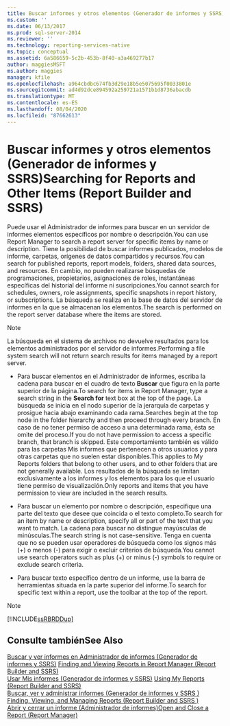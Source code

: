 ```yaml
---
title: Buscar informes y otros elementos (Generador de informes y SSRS) | Microsoft Docs
ms.custom: ''
ms.date: 06/13/2017
ms.prod: sql-server-2014
ms.reviewer: ''
ms.technology: reporting-services-native
ms.topic: conceptual
ms.assetid: 6a586659-5c2b-453b-8f40-a3a469277b17
author: maggiesMSFT
ms.author: maggies
manager: kfile
ms.openlocfilehash: a964cbdbc674fb3d29e18b5e5075695f0033801e
ms.sourcegitcommit: ad4d92dce894592a259721a1571b1d8736abacdb
ms.translationtype: MT
ms.contentlocale: es-ES
ms.lasthandoff: 08/04/2020
ms.locfileid: "87662613"
---
```

# <a name="searching-for-reports-and-other-items-report-builder--and-ssrs"></a><span data-ttu-id="2b416-102">Buscar informes y otros elementos (Generador de informes y SSRS)</span><span class="sxs-lookup"><span data-stu-id="2b416-102">Searching for Reports and Other Items (Report Builder  and SSRS)</span></span>
  <span data-ttu-id="2b416-103">Puede usar el Administrador de informes para buscar en un servidor de informes elementos específicos por nombre o descripción.</span><span class="sxs-lookup"><span data-stu-id="2b416-103">You can use Report Manager to search a report server for specific items by name or description.</span></span> <span data-ttu-id="2b416-104">Tiene la posibilidad de buscar informes publicados, modelos de informe, carpetas, orígenes de datos compartidos y recursos.</span><span class="sxs-lookup"><span data-stu-id="2b416-104">You can search for published reports, report models, folders, shared data sources, and resources.</span></span> <span data-ttu-id="2b416-105">En cambio, no pueden realizarse búsquedas de programaciones, propietarios, asignaciones de roles, instantáneas específicas del historial del informe ni suscripciones.</span><span class="sxs-lookup"><span data-stu-id="2b416-105">You cannot search for schedules, owners, role assignments, specific snapshots in report history, or subscriptions.</span></span> <span data-ttu-id="2b416-106">La búsqueda se realiza en la base de datos del servidor de informes en la que se almacenan los elementos.</span><span class="sxs-lookup"><span data-stu-id="2b416-106">The search is performed on the report server database where the items are stored.</span></span>  
  
> [!NOTE]  
>  <span data-ttu-id="2b416-107">La búsqueda en el sistema de archivos no devuelve resultados para los elementos administrados por el servidor de informes.</span><span class="sxs-lookup"><span data-stu-id="2b416-107">Performing a file system search will not return search results for items managed by a report server.</span></span>  
  
-   <span data-ttu-id="2b416-108">Para buscar elementos en el Administrador de informes, escriba la cadena para buscar en el cuadro de texto **Buscar** que figura en la parte superior de la página.</span><span class="sxs-lookup"><span data-stu-id="2b416-108">To search for items in Report Manager, type a search string in the **Search for** text box at the top of the page.</span></span> <span data-ttu-id="2b416-109">La búsqueda se inicia en el nodo superior de la jerarquía de carpetas y prosigue hacia abajo examinando cada rama.</span><span class="sxs-lookup"><span data-stu-id="2b416-109">Searches begin at the top node in the folder hierarchy and then proceed through every branch.</span></span> <span data-ttu-id="2b416-110">En caso de no tener permiso de acceso a una determinada rama, ésta se omite del proceso.</span><span class="sxs-lookup"><span data-stu-id="2b416-110">If you do not have permission to access a specific branch, that branch is skipped.</span></span> <span data-ttu-id="2b416-111">Este comportamiento también es válido para las carpetas Mis informes que pertenecen a otros usuarios y para otras carpetas que no suelen estar disponibles.</span><span class="sxs-lookup"><span data-stu-id="2b416-111">This applies to My Reports folders that belong to other users, and to other folders that are not generally available.</span></span> <span data-ttu-id="2b416-112">Los resultados de la búsqueda se limitan exclusivamente a los informes y los elementos para los que el usuario tiene permiso de visualización.</span><span class="sxs-lookup"><span data-stu-id="2b416-112">Only reports and items that you have permission to view are included in the search results.</span></span>  
  
-   <span data-ttu-id="2b416-113">Para buscar un elemento por nombre o descripción, especifique una parte del texto que desee que coincida o el texto completo.</span><span class="sxs-lookup"><span data-stu-id="2b416-113">To search for an item by name or description, specify all or part of the text that you want to match.</span></span> <span data-ttu-id="2b416-114">La cadena para buscar no distingue mayúsculas de minúsculas.</span><span class="sxs-lookup"><span data-stu-id="2b416-114">The search string is not case-sensitive.</span></span> <span data-ttu-id="2b416-115">Tenga en cuenta que no se pueden usar operadores de búsqueda como los signos más (+) o menos (-) para exigir o excluir criterios de búsqueda.</span><span class="sxs-lookup"><span data-stu-id="2b416-115">You cannot use search operators such as plus (+) or minus (-) symbols to require or exclude search criteria.</span></span>  
  
-   <span data-ttu-id="2b416-116">Para buscar texto específico dentro de un informe, use la barra de herramientas situada en la parte superior del informe.</span><span class="sxs-lookup"><span data-stu-id="2b416-116">To search for specific text within a report, use the toolbar at the top of the report.</span></span>  
  
> [!NOTE]  
>  [!INCLUDE[ssRBRDDup](../../includes/ssrbrddup-md.md)]  
  
## <a name="see-also"></a><span data-ttu-id="2b416-117">Consulte también</span><span class="sxs-lookup"><span data-stu-id="2b416-117">See Also</span></span>  
 <span data-ttu-id="2b416-118">[Buscar y ver informes en Administrador de informes &#40;Generador de informes y SSRS&#41;](finding-and-viewing-reports-in-the-web-portal-report-builder-and-ssrs.md) </span><span class="sxs-lookup"><span data-stu-id="2b416-118">[Finding and Viewing Reports in Report Manager &#40;Report Builder and SSRS&#41;](finding-and-viewing-reports-in-the-web-portal-report-builder-and-ssrs.md) </span></span>  
 <span data-ttu-id="2b416-119">[Usar Mis informes &#40;Generador de informes y SSRS&#41;](using-my-reports-report-builder-and-ssrs.md) </span><span class="sxs-lookup"><span data-stu-id="2b416-119">[Using My Reports &#40;Report Builder and SSRS&#41;](using-my-reports-report-builder-and-ssrs.md) </span></span>  
 <span data-ttu-id="2b416-120">[Buscar, ver y administrar informes &#40;Generador de informes y SSRS &#41;](finding-viewing-and-managing-reports-report-builder-and-ssrs.md) </span><span class="sxs-lookup"><span data-stu-id="2b416-120">[Finding, Viewing, and Managing Reports &#40;Report Builder and SSRS &#41;](finding-viewing-and-managing-reports-report-builder-and-ssrs.md) </span></span>  
 [<span data-ttu-id="2b416-121">Abrir y cerrar un informe &#40;Administrador de informes&#41;</span><span class="sxs-lookup"><span data-stu-id="2b416-121">Open and Close a Report &#40;Report Manager&#41;</span></span>](../reports/open-and-close-a-report-report-manager.md)  
  
  
